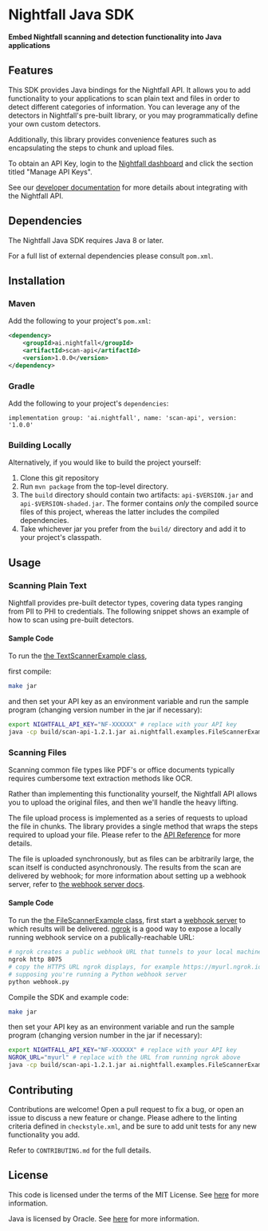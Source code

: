 # Nightfall Java SDK

**Embed Nightfall scanning and detection functionality into Java applications**

<!-- TODO add badges [![Build Status](https://travis-ci.org/joemccann/dillinger.svg?branch=master)](https://travis-ci.org/joemccann/dillinger)
-->

##  Features

This SDK provides Java bindings for the Nightfall API. It allows you to add functionality to your applications to
scan plain text and files in order to detect different categories of information. You can leverage any of
the detectors in Nightfall's pre-built library, or you may programmatically define your own custom detectors. 

Additionally, this library provides convenience features such as encapsulating the steps to chunk and upload files.

To obtain an API Key, login to the [Nightfall dashboard](https://app.nightfall.ai/) and click the section
titled "Manage API Keys".

See our [developer documentation](https://docs.nightfall.ai/docs/entities-and-terms-to-know) for more details about
integrating with the Nightfall API.

## Dependencies

The Nightfall Java SDK requires Java 8 or later.

For a full list of external dependencies please consult `pom.xml`.

## Installation

### Maven
Add the following to your project's `pom.xml`:

``` xml
<dependency>
    <groupId>ai.nightfall</groupId>
    <artifactId>scan-api</artifactId>
    <version>1.0.0</version>
</dependency>
```

### Gradle
Add the following to your project's `dependencies`:

```
implementation group: 'ai.nightfall', name: 'scan-api', version: '1.0.0'
```

### Building Locally

Alternatively, if you would like to build the project yourself:
1. Clone this git repository
2. Run `mvn package` from the top-level directory.
3. The `build` directory should contain two artifacts: `api-$VERSION.jar` and `api-$VERSION-shaded.jar`. The former
contains *only* the compiled source files of this project, whereas the latter includes the compiled dependencies. 
4. Take whichever jar you prefer from the `build/` directory and add it to your project's classpath.

## Usage

### Scanning Plain Text

Nightfall provides pre-built detector types, covering data types ranging from PII to PHI to credentials. The following
snippet shows an example of how to scan using pre-built detectors.

####  Sample Code

To run the [the TextScannerExample class](src/main/java/ai/nightfall/examples/TextScannerExample.java),

first compile:
```bash
make jar
```

and then set your API key as an environment variable and run the sample program (changing version number in the jar if necessary):

```bash
export NIGHTFALL_API_KEY="NF-XXXXXX" # replace with your API key
java -cp build/scan-api-1.2.1.jar ai.nightfall.examples.FileScannerExample /path/to/file
```



### Scanning Files

Scanning common file types like PDF's or office documents typically requires cumbersome text
extraction methods like OCR.

Rather than implementing this functionality yourself, the Nightfall API allows you to upload the
original files, and then we'll handle the heavy lifting.

The file upload process is implemented as a series of requests to upload the file in chunks. The library
provides a single method that wraps the steps required to upload your file. Please refer to the
[API Reference](https://docs.nightfall.ai/reference) for more details.

The file is uploaded synchronously, but as files can be arbitrarily large, the scan itself is conducted asynchronously.
The results from the scan are delivered by webhook; for more information about setting up a webhook server, refer to
[the webhook server docs](https://docs.nightfall.ai/docs/creating-a-webhook-server).

#### Sample Code

To run the [the FileScannerExample class](src/main/java/ai/nightfall/examples/FileScannerExample.java), first start a [webhook server](https://docs.nightfall.ai/docs/creating-a-webhook-server) to which results will be delivered. [ngrok](https://ngrok.com/) is a good way to expose a locally running webhook service on a publically-reachable URL:
```bash
# ngrok creates a public webhook URL that tunnels to your local machine. Change the port if you're not listening on port 8075.
ngrok http 8075
# copy the HTTPS URL ngrok displays, for example https://myurl.ngrok.io
# supposing you're running a Python webhook server
python webhook.py
```

Compile the SDK and example code:
```bash
make jar
```

then set your API key as an environment variable and run the sample program (changing version number in the jar if necessary):

```bash
export NIGHTFALL_API_KEY="NF-XXXXXX" # replace with your API key
NGROK_URL="myurl" # replace with the URL from running ngrok above
java -cp build/scan-api-1.2.1.jar ai.nightfall.examples.FileScannerExample "$NGROK_URL" /path/to/file
```


## Contributing

Contributions are welcome! Open a pull request to fix a bug, or open an issue to discuss a new feature
or change. Please adhere to the linting criteria defined in `checkstyle.xml`, and be sure to add unit
tests for any new functionality you add.

Refer to `CONTRIBUTING.md` for the full details.

## License

This code is licensed under the terms of the MIT License. See [here](https://opensource.org/licenses/MIT)
for more information.

Java is licensed by Oracle. See [here](https://www.oracle.com/java/technologies/javase/jdk-faqs.html)
for more information.
